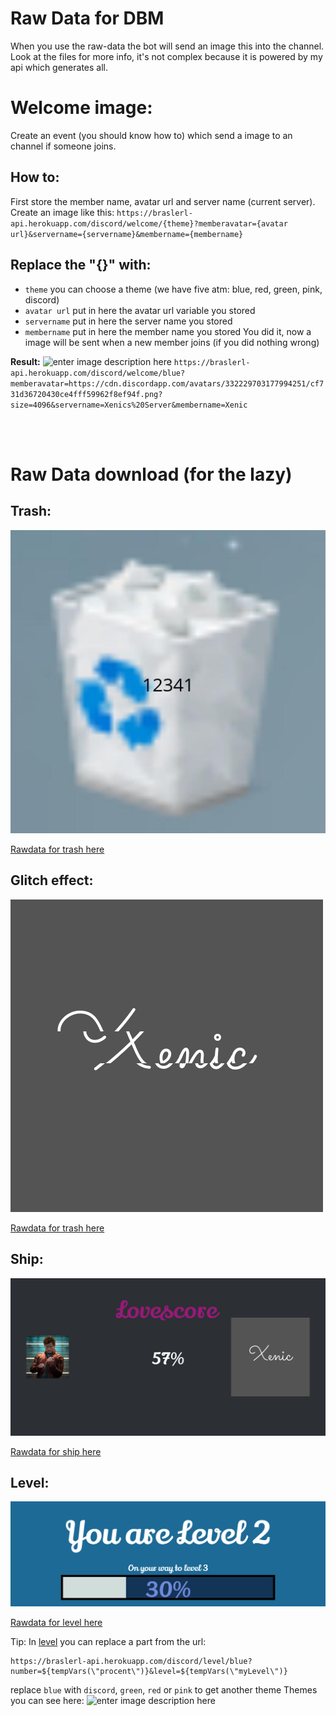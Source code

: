 

# Raw Data for DBM
When you use the raw-data the bot will send an image this into the channel.
Look at the files for more info, it's not complex because it is powered by my api which generates all.
# Welcome image:

Create an event (you should know how to) which send a image to an channel if someone joins.

## How to:

First store the member name, avatar url and server name (current server).
Create an image like this:
`https://braslerl-api.herokuapp.com/discord/welcome/{theme}?memberavatar={avatar url}&servername={servername}&membername={membername}`

## Replace the "{}" with:

 - `theme` you can choose a theme (we have five atm: blue, red, green, pink, discord)
 - `avatar url` put in here the avatar url variable you stored
 - `servername` put in here the server name you stored
 - `membername` put in here the member name you stored
 You did it, now a image will be sent when a new member joins (if you did nothing wrong)

**Result:**
![enter image description here](https://braslerl-api.herokuapp.com/discord/welcome/blue?memberavatar=https://cdn.discordapp.com/avatars/332229703177994251/cf731d36720430ce4fff59962f8ef94f.png?size=4096&servername=Xenics%20Server&membername=Xenic)
`https://braslerl-api.herokuapp.com/discord/welcome/blue?memberavatar=https://cdn.discordapp.com/avatars/332229703177994251/cf731d36720430ce4fff59962f8ef94f.png?size=4096&servername=Xenics%20Server&membername=Xenic`


<br>

<br>

# Raw Data download (for the lazy)
## Trash:

![](img/trash.jpg)


[Rawdata for trash here](raw/trash.txt)

## Glitch effect:

![](img/glitch.gif)

[Rawdata for trash here](raw/trash.txt)

## Ship:


![](img/ship.png)

[Rawdata for ship here](raw/ship.txt)

## Level:


![](img/level.png)

[Rawdata for level here](raw/level.txt)

Tip:
In [level](raw/level.txt) you can replace a part from the url:

    https://braslerl-api.herokuapp.com/discord/level/blue?number=${tempVars(\"procent\")}&level=${tempVars(\"myLevel\")}
replace `blue` with `discord`, `green`, `red` or  `pink` to get another theme
Themes you can see here:
![enter image description here](https://braslerl-api.herokuapp.com/discord/level/themes)
